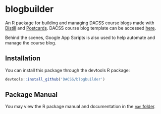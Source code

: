 # **blogbuilder**

An R package for building and managing DACSS course blogs made with [Distill](https://rstudio.github.io/distill/) and [Postcards](https://github.com/seankross/postcards). DACSS course blog template can be accessed [here](https://github.com/DACSS/course_blog_template).

Behind the scenes, Google App Scripts is also used to help automate and manage the course blog.

## Installation

You can install this package through the devtools R package:

``` r
devtools::install_github('DACSS/blogbuilder')
```

## Package Manual

You may view the R package manual and documentation in the [`man` folder](https://github.com/DACSS/blogbuilder/tree/main/man#readme).